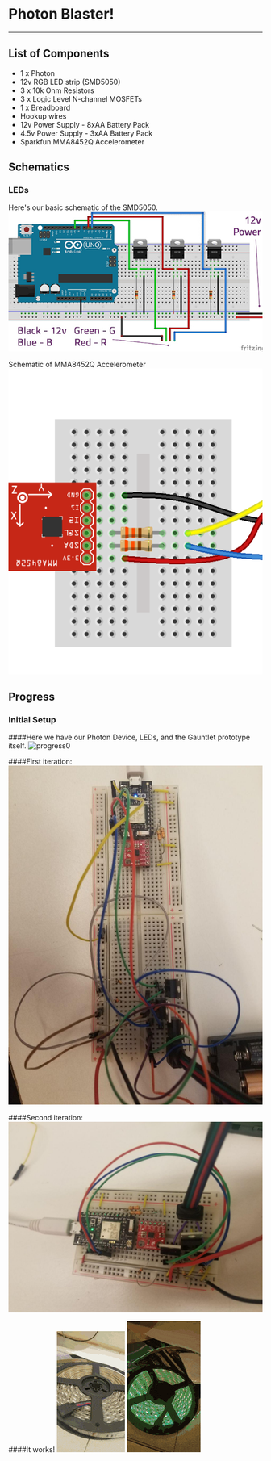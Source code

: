 # Photon Blaster!
-----

## List of Components
* 1 x Photon
* 12v RGB LED strip (SMD5050)
* 3 x 10k Ohm Resistors
* 3 x Logic Level N-channel MOSFETs
* 1 x Breadboard
* Hookup wires
* 12v Power Supply - 8xAA Battery Pack
* 4.5v Power Supply - 3xAA Battery Pack
* Sparkfun MMA8452Q Accelerometer

## Schematics

### LEDs

Here's our basic schematic of the SMD5050.
![Schematic of LED](References/Schematic.jpg)

Schematic of MMA8452Q Accelerometer
![Schematic of Accelerometer](References/AccelerometerSchematic0.png)

## Progress

### Initial Setup

####Here we have our Photon Device, LEDs, and the Gauntlet prototype itself.
![progress0](References/Progress0.jpg)

####First iteration:
![First LED Setup](References/Blaster/LEDSchematic0.jpg)

####Second iteration:
![Second LED Setup](References/Blaster/LEDSchematic1.jpg)

####It works!
![LEDGif0](References/Blaster/LEDProgress0.gif) ![LEDGif1](References/Blaster/LEDProgress1.gif)
